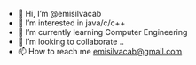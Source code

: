 - 👋 Hi, I’m @emisilvacab
- 👀 I’m interested in java/c/c++
- 🌱 I’m currently learning Computer Engineering
- 💞️ I’m looking to collaborate ..
- 📫 How to reach me emisilvacab@gmail.com

<!---
c0t3/c0t3 is a ✨ special ✨ repository because its `README.md` (this file) appears on your GitHub profile.
You can click the Preview link to take a look at your changes.1
--->
